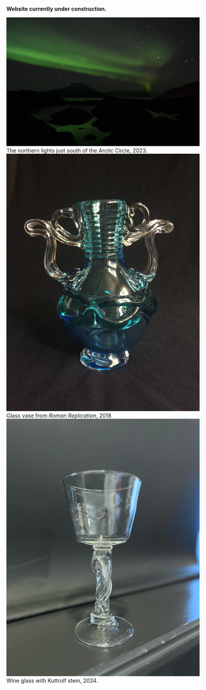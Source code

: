 <b>Website currently under construction.</b>

<!-- GALLERY -->
<!-- see: -->
 <div class="responsive">
  <div class="gallery">
    <a target="_blank" href="static/assets/gallery/DSC_0129.JPG">
      <img src="static/assets/gallery/DSC_0129.JPG" alt="Northern Lights">
    </a>
    <div class="desc">The northern lights just south of the Arctic Circle, 2023.</div>
  </div>
</div>

<div class="responsive">
  <div class="gallery">
    <a target="_blank" href="static/assets/gallery/IMG_6469.JPG">
      <img src="static/assets/gallery/IMG_6469.JPG" alt="Glass vase">
    </a>
    <div class="desc">Glass vase from <i>Roman Replication</i>, 2018</div>
  </div>
</div>

<div class="responsive">
  <div class="gallery">
    <a target="_blank" href="static/assets/gallery/IMG_2095.jpg">
      <img src="static/assets/gallery/IMG_2095.jpg" alt="Kuttrolf Stem Glass">
    </a>
    <div class="desc">Wine glass with Kuttrolf stem, 2024.</div>
  </div>
</div>

<!--
<div class="responsive">
  <div class="gallery">
    <a target="_blank" href="img_mountains.jpg">
      <img src="img_mountains.jpg" alt="Mountains">
    </a>
    <div class="desc">Add a description of the image here</div>
  </div>
</div>

<div class="clearfix"></div> -->

<!-- END GALLERY -->

